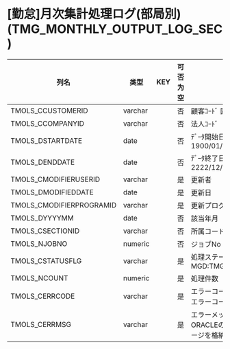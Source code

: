 # [勤怠]月次集計処理ログ(部局別)                                           (TMG_MONTHLY_OUTPUT_LOG_SEC)
| 列名   | 类型   | KEY  | 可否为空 | 注释   |
| ---- | ---- | ---- | ---- | ---- |
|TMOLS_CCUSTOMERID|varchar||否|顧客ｺｰﾄﾞ                        固定：01                                                       |
|TMOLS_CCOMPANYID|varchar||否|法人ｺｰﾄﾞ                                                                                    |
|TMOLS_DSTARTDATE|date||否|ﾃﾞｰﾀ開始日                       固定：1900/01/01                                               |
|TMOLS_DENDDATE|date||否|ﾃﾞｰﾀ終了日                       固定：2222/12/31                                               |
|TMOLS_CMODIFIERUSERID|varchar||是|更新者                                                                                       |
|TMOLS_DMODIFIEDDATE|date||是|更新日                                                                                       |
|TMOLS_CMODIFIERPROGRAMID|varchar||是|更新プログラムID                                                                                 |
|TMOLS_DYYYYMM|date||否|該当年月                                                                                      |
|TMOLS_CSECTIONID|varchar||否|所属コード                                                                                     |
|TMOLS_NJOBNO|numeric||否|ジョブNo                                                                                     |
|TMOLS_CSTATUSFLG|varchar||是|処理ステータス                                                     MGD:TMG_CALCSTATUS            |
|TMOLS_NCOUNT|numeric||是|処理件数                                                                                      |
|TMOLS_CERRCODE|varchar||是|エラーコード                        ORACLEのエラーコードを格納                                            |
|TMOLS_CERRMSG|varchar||是|エラーメッセージ                      ORACLEのエラーメッセージを格納                                          |
